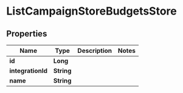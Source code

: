 

# ListCampaignStoreBudgetsStore

## Properties

Name | Type | Description | Notes
------------ | ------------- | ------------- | -------------
**id** | **Long** |  | 
**integrationId** | **String** |  | 
**name** | **String** |  | 




